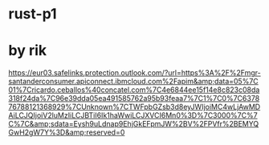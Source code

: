 # rust-p1
# by rik

https://eur03.safelinks.protection.outlook.com/?url=https%3A%2F%2Fmgr-santanderconsumer.apiconnect.ibmcloud.com%2Fapim&amp;data=05%7C01%7Cricardo.ceballos%40concatel.com%7C4e6844ee15f14e8c823c08da318f24da%7C96e39dda05ea491585762a95b93feaa7%7C1%7C0%7C637876788121368929%7CUnknown%7CTWFpbGZsb3d8eyJWIjoiMC4wLjAwMDAiLCJQIjoiV2luMzIiLCJBTiI6Ik1haWwiLCJXVCI6Mn0%3D%7C3000%7C%7C%7C&amp;sdata=Eysh9uLdnap9EhjGkEFpmJW%2BV%2FPVfr%2BEMYQGwH2gW7Y%3D&amp;reserved=0
